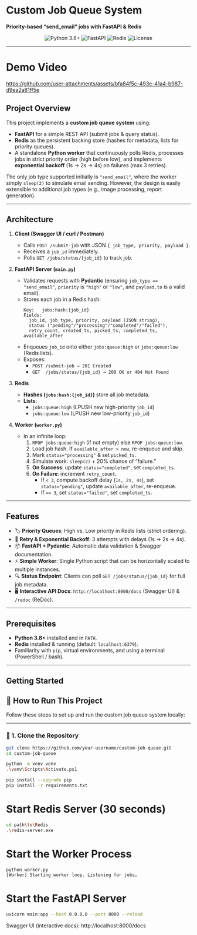 # Custom Job Queue System  
**Priority-based “send_email” jobs with FastAPI & Redis**  

<p align="center">
  <img src="https://img.shields.io/badge/python-3.8%2B-blue" alt="Python 3.8+">
  <img src="https://img.shields.io/badge/fastapi-v0.98.0-green" alt="FastAPI">
  <img src="https://img.shields.io/badge/redis-v5.0-yellow" alt="Redis">
  <img src="https://img.shields.io/badge/license-MIT-brightgreen" alt="License">
</p>

---
# Demo Video 


https://github.com/user-attachments/assets/bfa84f5c-493e-41a4-b987-d9ea2a81ff5e

## Project Overview

This project implements a **custom job queue system** using:

- **FastAPI** for a simple REST API (submit jobs & query status).  
- **Redis** as the persistent backing store (hashes for metadata, lists for priority queues).  
- A standalone **Python worker** that continuously polls Redis, processes jobs in strict priority order (high before low), and implements **exponential backoff** (1s → 2s → 4s) on failures (max 3 retries).

The only job type supported initially is `"send_email"`, where the worker simply `sleep(2)` to simulate email sending. However, the design is easily extensible to additional job types (e.g., image processing, report generation).

---

## Architecture

1. **Client (Swagger UI / curl / Postman)**  
   - Calls `POST /submit-job` with JSON `{ job_type, priority, payload }`.  
   - Receives a `job_id` immediately.  
   - Polls `GET /jobs/status/{job_id}` to track job.

2. **FastAPI Server (`main.py`)**  
   - Validates requests with **Pydantic** (ensuring `job_type == "send_email"`, `priority` is `"high"` or `"low"`, and `payload.to` is a valid email).  
   - Stores each job in a Redis hash:  
     ```
     Key:   jobs:hash:{job_id}
     Fields:
       job_id, job_type, priority, payload (JSON string),
       status ("pending"/"processing"/"completed"/"failed"),
       retry_count, created_ts, picked_ts, completed_ts, available_after
     ```
   - Enqueues `job_id` onto either `jobs:queue:high` or `jobs:queue:low` (Redis lists).  
   - Exposes:
     - `POST /submit-job → 201 Created`  
     - `GET  /jobs/status/{job_id} → 200 OK or 404 Not Found`

3. **Redis**  
   - **Hashes (`jobs:hash:{job_id}`)** store all job metadata.  
   - **Lists**:
     - `jobs:queue:high` (LPUSH new high-priority `job_id`)  
     - `jobs:queue:low`  (LPUSH new low-priority `job_id`)

4. **Worker (`worker.py`)**  
   - In an infinite loop:  
     1. `RPOP jobs:queue:high` (if not empty) else `RPOP jobs:queue:low`.  
     2. Load job hash. If `available_after > now`, re-enqueue and skip.  
     3. Mark `status="processing"` & set `picked_ts`.  
     4. Simulate work: `sleep(2)` + 20% chance of “failure.”  
     5. **On Success**: update `status="completed"`, set `completed_ts`.  
     6. **On Failure**: increment `retry_count`.  
        - If `< 3`, compute backoff delay (`1s, 2s, 4s`), set `status="pending"`, update `available_after`, re-enqueue.  
        - If `== 3`, set `status="failed"`, set `completed_ts`.

---

## Features

- 🏷️ **Priority Queues**: High vs. Low priority in Redis lists (strict ordering).  
- 🔄 **Retry & Exponential Backoff**: 3 attempts with delays (1s → 2s → 4s).  
- 📦 **FastAPI + Pydantic**: Automatic data validation & Swagger documentation.  
- ⚡ **Simple Worker**: Single Python script that can be horizontally scaled to multiple instances.  
- 🔍 **Status Endpoint**: Clients can poll `GET /jobs/status/{job_id}` for full job metadata.  
- 🖥️ **Interactive API Docs**: `http://localhost:8000/docs` (Swagger UI) & `/redoc` (ReDoc).  

---

## Prerequisites

- **Python 3.8+** installed and in `PATH`.  
- **Redis** installed & running (default: `localhost:6379`).  
- Familiarity with `pip`, virtual environments, and using a terminal (PowerShell / bash).  

---

## Getting Started
## 🚀 How to Run This Project

Follow these steps to set up and run the custom job queue system locally:

---

### 🔧 1. **Clone the Repository**

```bash
git clone https://github.com/your-username/custom-job-queue.git
cd custom-job-queue

python -m venv venv
.\venv\Scripts\Activate.ps1

pip install --upgrade pip
pip install -r requirements.txt


```
#  Start Redis Server (30 seconds)

```bash
cd path\to\Redis
.\redis-server.exe
```
# Start the Worker Process 

```bash
python worker.py
[Worker] Starting worker loop. Listening for jobs…
```
# Start the FastAPI Server

```bash
uvicorn main:app --host 0.0.0.0 --port 8000 --reload
```

Swagger UI (interactive docs): http://localhost:8000/docs



